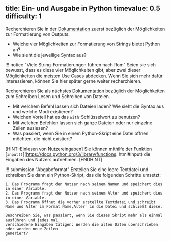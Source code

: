 title: Ein- und Ausgabe in Python
timevalue: 0.5
difficulty: 1
---
Recherchieren Sie in der
[Dokumentation](https://docs.python.org/3.8/tutorial/inputoutput.html) zuerst bezüglich der
Möglichkeiten zur Formatierung von Outputs.

- Welche vier Möglichkeiten zur Formatierung von Strings bietet Python an?
- Wie sieht die jeweilige Syntax aus?

!!! notice "Viele String-Formatierungen führen nach Rom"
    Seien sie sich bewusst, dass es diese vier Möglichkeiten gibt, aber zwei dieser Möglichkeiten
    die meisten Use Cases abdecken. Wenn Sie sich mehr dafür interessieren, können Sie hier später
    gerne weiter recherchieren.

Recherchieren Sie als nächstes
[Dokumentation](https://docs.python.org/3.8/tutorial/inputoutput.html#reading-and-writing-files)
bezüglich der Möglichkeiten zum Schreiben Lesen und Schreiben von Dateien. 

- Mit welchem Befehl lassen sich Dateien laden? Wie sieht die Syntax aus und welche Modi existieren?
- Welchen Vorteil hat es das `with`-Schlüsselwort zu benutzen?
- Mit welchen Befehlen lassen sich ganze Dateien oder nur einzelne Zeilen auslesen?
- Was passiert, wenn Sie in einem Python-Skript eine Datei öffnen möchten, die nicht existiert?

[HINT::Einlesen von Nutzereingaben]
Sie können mithilfe der Funktion [`input()`](https://docs.python.org/3/library/functions.
html#input) die Eingaben des Nutzers aufnehmen. 
[ENDHINT]

!!! submission "Abgabeformat"
    Erstellen Sie eine leere Textdatei und schreiben Sie dann ein Python-Skript, das die folgenden
    Schritte umsetzt:

    1. Das Programm fragt den Nutzer nach seinem Namen und speichert dies in einer Variable.
    2. Das Programm fragt den Nutzer nach seinem Alter und speichert dies in einer Variable.
    3. Das Programm öffnet die vorher erstellte Textdatei und schreibt Name und Alter im Format Ǹame,Alter` in die Datei und schließt diese.

    Beschreiben Sie, was passiert, wenn Sie dieses Skript mehr als einmal ausführen und jedes mal
    verschiedene Eingaben tätigen: Werden die alten Daten überschrieben oder werden neue Zeilen 
    generiert?